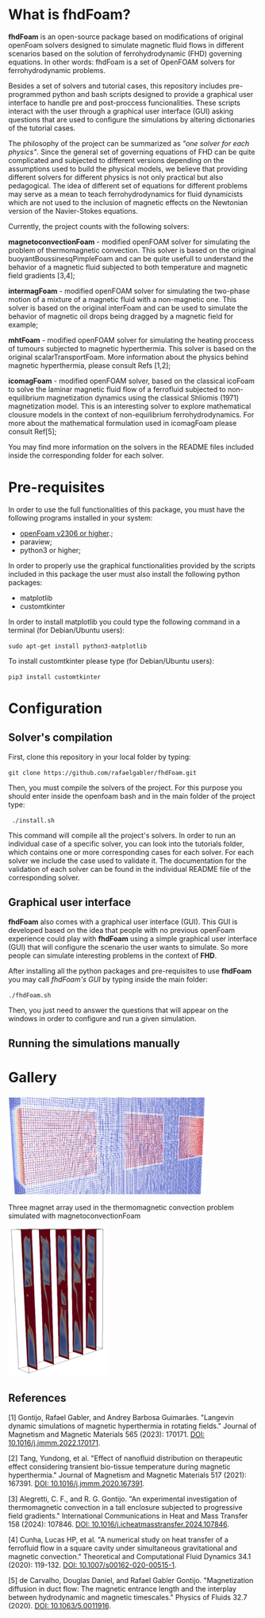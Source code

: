 # What is fhdFoam? 

**fhdFoam** is an open-source package based on modifications of original openFoam solvers designed to simulate magnetic fluid flows in different scenarios based on the solution of ferrohydrodynamic (FHD) governing equations. In other words: fhdFoam is a set of OpenFOAM solvers for ferrohydrodynamic problems. 

Besides a set of solvers and tutorial cases, this repository includes pre-programmed python and bash scripts designed to provide a graphical user interface to handle pre and post-proccess funcionalities. These scripts interact with the user through a graphical user interface (GUI) asking questions that are used to configure the simulations by altering dictionaries of the tutorial cases.

The philosophy of the project can be summarized as *"one solver for each physics"*. Since the general set of governing equations of FHD can be quite complicated and subjected to different versions depending on the assumptions used to build the physical models, we believe that providing different solvers for different physics is not only practical but also pedagogical. The idea of different set of equations for different problems may serve as a mean to teach ferrohydrodynamics for fluid dynamicists which are not used to the inclusion of magnetic effects on the Newtonian version of the Navier-Stokes equations.

Currently, the project counts with the following solvers:

**magnetoconvectionFoam** - modified openFOAM solver for simulating the problem of thermomagnetic convection. This solver is based on the original buoyantBoussinesqPimpleFoam and can be quite usefull to understand the behavior of a magnetic fluid subjected to both temperature and magnetic field gradients [3,4];

**intermagFoam** - modified openFOAM solver for simulating the two-phase motion of a mixture of a magnetic fluid with a non-magnetic one. This solver is based on the original interFoam and can be used to simulate the behavior of magnetic oil drops being dragged by a magnetic field for example;

**mhtFoam** - modified openFOAM solver for simulating the heating proccess of tumours subjected to magnetic hyperthermia. This solver is based on the original scalarTransportFoam. More information about the physics behind magnetic hyperthermia, please consult Refs [1,2];

**icomagFoam** - modified openFOAM solver, based on the classical icoFoam to solve the laminar magnetic fluid flow of a ferrofluid subjected to non-equilibrium magnetization dynamics using the classical Shliomis (1971) magnetization model. This is an interesting solver to explore mathematical clousure models in the context of non-equilibrium ferrohydrodynamics. For more about the mathematical formulation used in icomagFoam please consult Ref[5];

You may find more information on the solvers in the README files included inside the corresponding folder for each solver.

# Pre-requisites

In order to use the full functionalities of this package, you must have the following programs installed in your system:

- [openFoam v2306 or higher](https://develop.openfoam.com/Development/openfoam/-/wikis/precompiled).;
- paraview;
- python3 or higher;

In order to properly use the graphical functionalities provided by the scripts included in this package the user must also install the following python packages:

- matplotlib
- customtkinter

In order to install matplotlib you could type the following command in a terminal (for Debian/Ubuntu users):

`sudo apt-get install python3-matplotlib`

To install customtkinter please type (for Debian/Ubuntu users):

`pip3 install customtkinter`


# Configuration

## Solver's compilation

First, clone this repository in your local folder by typing:

`git clone https://github.com/rafaelgabler/fhdFoam.git` 

Then, you must compile the solvers of the project. For this purpose you should enter inside the openfoam bash and in the main folder of the project type:

` ./install.sh`

This command will compile all the project's solvers. In order to run an individual case of a specific solver, you can look into the tutorials folder, which contains one or more corresponding cases for each solver. For each solver we include the case used to validate it. The documentation for the validation of each solver can be found in the individual README file of the corresponding solver.

## Graphical user interface

**fhdFoam** also comes with a graphical user interface (GUI). This GUI is developed based on the idea that people with no previous openFoam experience could play with **fhdFoam** using a simple graphical user interface (GUI) that will configure the scenario the user wants to simulate. So more people can simulate interesting problems in the context of **FHD**.

After installing all the python packages and pre-requisites to use **fhdFoam** you may call *fhdFoam's GUI* by typing inside the main folder: 

`./fhdFoam.sh`

Then, you just need to answer the questions that will appear on the windows in order to configure and run a given simulation.

## Running the simulations manually



# Gallery


<img src="figs/convection1.png" width="400" height="200">

Three magnet array used in the thermomagnetic convection problem simulated with magnetoconvectionFoam

<div class="figure-center"> <img src="figs/convection2.png" width="200" height="300" /> </div> 


## References

[1] Gontijo, Rafael Gabler, and Andrey Barbosa Guimarães. "Langevin dynamic simulations of magnetic hyperthermia in rotating fields." Journal of Magnetism and Magnetic Materials 565 (2023): 170171. [DOI: 10.1016/j.jmmm.2022.170171](https://doi.org/10.1016/j.jmmm.2022.170171).

[2] Tang, Yundong, et al. "Effect of nanofluid distribution on therapeutic effect considering transient bio-tissue temperature during magnetic hyperthermia." Journal of Magnetism and Magnetic Materials 517 (2021): 167391. [DOI: 10.1016/j.jmmm.2020.167391](https://doi.org/10.1016/j.jmmm.2020.167391).

[3] Alegretti, C. F., and R. G. Gontijo. "An experimental investigation of thermomagnetic convection in a tall enclosure subjected to progressive field gradients." International Communications in Heat and Mass Transfer 158 (2024): 107846. [DOI: 10.1016/j.icheatmasstransfer.2024.107846](https://doi.org/10.1016/j.icheatmasstransfer.2024.107846).

[4] Cunha, Lucas HP, et al. "A numerical study on heat transfer of a ferrofluid flow in a square cavity under simultaneous gravitational and magnetic convection." Theoretical and Computational Fluid Dynamics 34.1 (2020): 119-132. [DOI: 10.1007/s00162-020-00515-1](https://doi.org/10.1007/s00162-020-00515-1).

[5] de Carvalho, Douglas Daniel, and Rafael Gabler Gontijo. "Magnetization diffusion in duct flow: The magnetic entrance length and the interplay between hydrodynamic and magnetic timescales." Physics of Fluids 32.7 (2020). [DOI: 10.1063/5.0011916](https://doi.org/10.1063/5.0011916). 